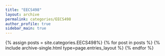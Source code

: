```yaml
---
title: "EECS498"
layout: archive
permalink: categories/EECS498
author_profile: true
sidebar_main: true
---
```



{% assign posts = site.categories.EECS498%} 
{% for post in posts %} {% include archive-single.html type=page.entries_layout %} {% endfor %}
